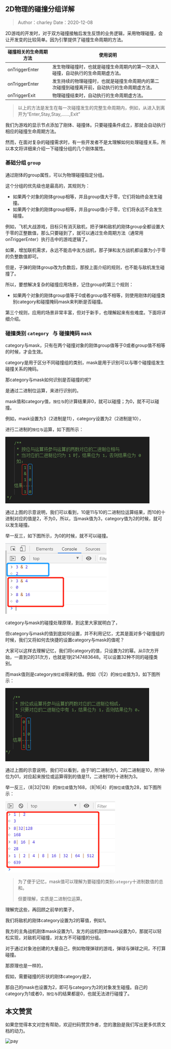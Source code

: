 ## 2D物理的碰撞分组详解

> Author：charley           Date：2020-12-08

2D游戏的开发时，对于双方碰撞接触后发生反馈的业务逻辑，采用物理碰撞，会让开发变的比较简单。因为引擎提供了碰撞生命周期的方法。

| 碰撞相关的生命周期方法 | 使用说明                                                     |
| ---------------------- | ------------------------------------------------------------ |
| onTriggerEnter         | 发生物理碰撞时，也就是碰撞生命周期内的第一次进入碰撞，自动执行的生命周期虚方法。 |
| onTriggerEnter         | 发生持续的物理碰撞时，也就是碰撞生命周期内的第二次碰撞到碰撞离开前，自动执行的生命周期虚方法。 |
| onTriggerExit          | 物理碰撞结束时，自动执行的生命周期虚方法。                   |

> 以上的方法是发生在每一次碰撞发生的完整生命周期内，例如，从进入到离开为“Enter,Stay,Stay,……,Exit”

我们为游戏的显示节点添加了刚体、碰撞体。只要碰撞条件成立，那就会自动执行相应的碰撞生命周期方法。

然而，在面对复杂的碰撞需求时，有一些开发者不是太理解如何处理碰撞关系，所以本文将详细来介绍一下碰撞分组的几个刚体属性。

### 基础分组 `group`

通过刚体的group属性，可以为物理碰撞指定分组。

这个分组的优先级也是最高的，其规则为：

- 如果两个对象的刚体group相等，并且group值大于零，它们将始终会发生碰撞。
- 如果两个对象的刚体group相等，并且group值小于零，它们将永远不会发生碰撞。

例如，飞机大战游戏，目标只有消灭敌机，把子弹和敌机的刚体group全都设置大于零的正整数值，那么只要碰到了，就可以通过生命周期方法（通常用onTriggerEnter）执行击中的游戏逻辑了。

如果，增加联机需求，永远不能击中友方战机，那子弹和友方战机都设置为小于零的负整数值即可。

但是，子弹的刚体group改为负数后，那按上面介绍的规则，也不能与敌机发生碰撞了。

所以，要想解决复杂的碰撞应用场景，记住group的第三个规则：

- 如果两个对象的刚体group值等于0或者group值不相等，则使用刚体的碰撞类别category和碰撞掩码mask来判断是否碰撞。

第三个规则，应用的场景非常丰富，但对于新手，也理解起来有些难度。下面将详细介绍。

### 碰撞类别  `category ` 与 碰撞掩码 `mask`

category与mask，只有在两个碰撞对象的刚体group值等于0或者group值不相等的时候，才会生效。

category是用于区分不同碰撞组的类别，mask是用于识别可以与哪个碰撞组发生碰撞关系的掩码。

那category与mask如何识别是否碰撞的呢?

是通过二进制位运算，来进行识别的。

mask值和category值，`按位与`的计算结果非0，就可以碰撞；为0，就不可以碰撞。

例如，mask设置为3（2进制是11），category设置为2（2进制是10），

进行二进制的`按位与`运算，如下图所示：

 ![img](img/1.png)  

通过上图的示意说明，我们可以看到，10是11与10的二进制位运算结果，而10的十进制对应的值是2，不为0，所以，当mask值为3，category值为2的时候，就可以发生碰撞。

举一反三，如下图所示，为0的时候，就不可以碰撞。

![img](img/2.png) 

category与mask的碰撞处理原理，到这里大家就明白了，

但category与mask的值到底如何设置，并不利用记忆，尤其是面对多个碰撞组的时候，我们又将如何去快捷的设置category与mask的值呢？

大家可以这样去理解记忆，我们将category的值，只设置为2的幂。从0次方开始，一直到2的31次方，也就是1到2147483648。可以设置32种不同的碰撞类别。

而mask值则是category`按位或`得来的值。例如（1|2）的`按位或`值为3，如下图所示：

![img](img/3.png)  

通过上图的示意说明，我们可以看到，由于1的二进制为1，2的二进制是10，所1补位为01，对应起来按位或运算得到的值是11，二进制11的十进制为3。

举一反三，（8|32|128）的`按位或`值为168，（8|16|4）的`按位或`值为28，如下图所示：

![img](img/4.png) 

> 为了便于记忆，mask值可以理解为要碰撞的类别`category`十进制数值的总和。
>
> 但要理解，实质是二进制位运算。

理解完这些，再回顾之前举的栗子，

我们将敌机的刚体category设置为2的幂值，例如1。

我方的主角战机刚体mask设置为1，友方的战机刚体mask设置为0，那就可以轻松实现，对敌机可碰撞，对友方不可碰撞的分组。

对于通过对象池创建的大量自己，例如物理弹球的游戏，弹球与弹球之间，不打算碰撞。

那原理也是一样的，

假如，需要碰撞的形状的刚体category是2，

那自己的mask也设置为2，即可与category为2的对象发生碰撞。自己的category为1或者0，`按位与`的结果都是0，也就无法进行碰撞了。









## 本文赞赏

如果您觉得本文对您有帮助，欢迎扫码赞赏作者，您的激励是我们写出更多优质文档的动力。

![pay](../../../../wechatPay.jpg)



























